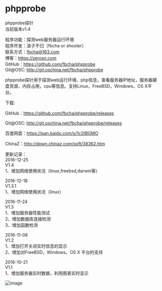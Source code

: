 # phpprobe
phpprobe探针  
当前版本v1.4  
  
程序功能：探测web服务器运行环境  
程序开发：浪子不归（fbcha or shooter）  
联系方式：fbcha@163.com  
博客：https://zerosn.com  
GitHub：https://github.com/fbcha/phpprobe  
Git@OSC: http://git.oschina.net/fbcha/phpprobe    
  
phpprobe探针用于探测web运行环境、php信息，查看服务器IP地址，服务器硬盘资源，内存占用，cpu等信息。支持Linux，FreeBSD，Windows，OS X平台。
  
下载:  
  
GitHub：https://github.com/fbcha/phpprobe/releases  
  
Git@OSC: http://git.oschina.net/fbcha/phpprobe/releases  
  
百度网盘：https://pan.baidu.com/s/1c2tBGMO  
  
ChinaZ：http://down.chinaz.com/soft/38362.htm  
  
更新记录：  
2016-12-25  
V1.4  
1、增加网络使用状况（linux,freebsd,darwin等）  
  
2016-12-18  
V1.3.1  
1、增加网络使用状况（linux）  

2016-11-24  
V1.3  
1、增加服务器性能测试  
2、增加数据库连接检测  
3、增加函数检测  
  
2016-11-08  
V1.2  
1、增加打开关闭实时信息的显示  
2、增加对FreeBSD，Windows，OS X 平台的支持  
  
2016-10-21  
V1.1  
1、增加服务器实时数据，利用图表实时显示  
  
   ![image](https://github.com/fbcha/phpprobe/blob/master/screenshot.png)
